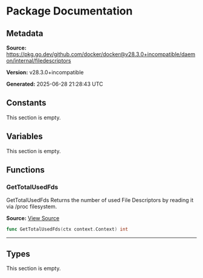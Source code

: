 # Package Documentation

## Metadata

**Source:** https://pkg.go.dev/github.com/docker/docker@v28.3.0+incompatible/daemon/internal/filedescriptors

**Version:** v28.3.0+incompatible

**Generated:** 2025-06-28 21:28:43 UTC

## Constants

This section is empty.

## Variables

This section is empty.

## Functions

### GetTotalUsedFds

GetTotalUsedFds Returns the number of used File Descriptors by
reading it via /proc filesystem.

**Source:** [View Source](https://github.com/docker/docker/blob/v28.3.0/daemon/internal/filedescriptors/filiedescriptors_linux.go#L16)  

```go
func GetTotalUsedFds(ctx context.Context) int
```

---

## Types

This section is empty.

